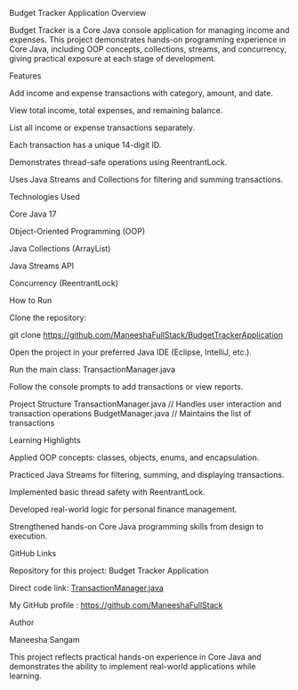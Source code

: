 Budget Tracker Application
Overview

Budget Tracker is a Core Java console application for managing income and expenses. This project demonstrates hands-on programming experience in Core Java, including OOP concepts, collections, streams, and concurrency, giving practical exposure at each stage of development.

Features

Add income and expense transactions with category, amount, and date.

View total income, total expenses, and remaining balance.

List all income or expense transactions separately.

Each transaction has a unique 14-digit ID.

Demonstrates thread-safe operations using ReentrantLock.

Uses Java Streams and Collections for filtering and summing transactions.

Technologies Used

Core Java 17

Object-Oriented Programming (OOP)

Java Collections (ArrayList)

Java Streams API

Concurrency (ReentrantLock)

How to Run

Clone the repository:

git clone https://github.com/ManeeshaFullStack/BudgetTrackerApplication


Open the project in your preferred Java IDE (Eclipse, IntelliJ, etc.).

Run the main class:
TransactionManager.java

Follow the console prompts to add transactions or view reports.

Project Structure
TransactionManager.java  // Handles user interaction and transaction operations
BudgetManager.java       // Maintains the list of transactions

Learning Highlights

Applied OOP concepts: classes, objects, enums, and encapsulation.

Practiced Java Streams for filtering, summing, and displaying transactions.

Implemented basic thread safety with ReentrantLock.

Developed real-world logic for personal finance management.

Strengthened hands-on Core Java programming skills from design to execution.

GitHub Links

Repository for this project: Budget Tracker Application

Direct code link: [TransactionManager.java](https://github.com/ManeeshaFullStack/BudgetTrackerApplication/blob/master/BudgetTrackerApplication/src/com/budgetTracker/TransactionManager.java)

My GitHub profile : https://github.com/ManeeshaFullStack

Author

Maneesha Sangam

This project reflects practical hands-on experience in Core Java and demonstrates the ability to implement real-world applications while learning.
